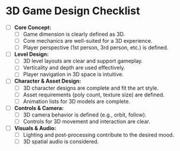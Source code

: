 # 3D Game Design Checklist

- [ ] **Core Concept:**
  - [ ] Game dimension is clearly defined as 3D.
  - [ ] Core mechanics are well-suited for a 3D experience.
  - [ ] Player perspective (1st person, 3rd person, etc.) is defined.
- [ ] **Level Design:**
  - [ ] 3D level layouts are clear and support gameplay.
  - [ ] Verticality and depth are used effectively.
  - [ ] Player navigation in 3D space is intuitive.
- [ ] **Character & Asset Design:**
  - [ ] 3D character designs are complete and fit the art style.
  - [ ] Asset requirements (poly count, texture size) are defined.
  - [ ] Animation lists for 3D models are complete.
- [ ] **Controls & Camera:**
  - [ ] 3D camera behavior is defined (e.g., orbit, follow).
  - [ ] Controls for 3D movement and interaction are clear.
- [ ] **Visuals & Audio:**
  - [ ] Lighting and post-processing contribute to the desired mood.
  - [ ] 3D spatial audio is considered.
